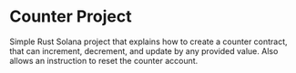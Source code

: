 # Counter Project

Simple Rust Solana project that explains how to create a counter contract, that can increment, decrement, and update by any provided value. Also allows an instruction to reset the counter account.
